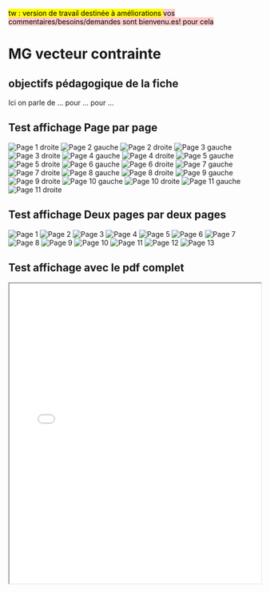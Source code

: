 <mark> tw : version de travail destinée à améliorations </mark> 
<mark style="background-color: #ffcccc;"> vos commentaires/besoins/demandes sont bienvenu.es! pour cela <mark> 

# MG vecteur contrainte

## objectifs pédagogique de la fiche
Ici on parle de ...
pour ...
pour ...


## Test affichage Page par page

![Page 1 droite](../ressources/img/vecteur_contrainte/page_1_droite.png)
![Page 2 gauche](../ressources/img/vecteur_contrainte/page_2_gauche.png)
![Page 2 droite](../ressources/img/vecteur_contrainte/page_2_droite.png)
![Page 3 gauche](../ressources/img/vecteur_contrainte/page_3_gauche.png)
![Page 3 droite](../ressources/img/vecteur_contrainte/page_3_droite.png)
![Page 4 gauche](../ressources/img/vecteur_contrainte/page_4_gauche.png)
![Page 4 droite](../ressources/img/vecteur_contrainte/page_4_droite.png)
![Page 5 gauche](../ressources/img/vecteur_contrainte/page_5_gauche.png)
![Page 5 droite](../ressources/img/vecteur_contrainte/page_5_droite.png)
![Page 6 gauche](../ressources/img/vecteur_contrainte/page_6_gauche.png)
![Page 6 droite](../ressources/img/vecteur_contrainte/page_6_droite.png)
![Page 7 gauche](../ressources/img/vecteur_contrainte/page_7_gauche.png)
![Page 7 droite](../ressources/img/vecteur_contrainte/page_7_droite.png)
![Page 8 gauche](../ressources/img/vecteur_contrainte/page_8_gauche.png)
![Page 8 droite](../ressources/img/vecteur_contrainte/page_8_droite.png)
![Page 9 gauche](../ressources/img/vecteur_contrainte/page_9_gauche.png)
![Page 9 droite](../ressources/img/vecteur_contrainte/page_9_droite.png)
![Page 10 gauche](../ressources/img/vecteur_contrainte/page_10_gauche.png)
![Page 10 droite](../ressources/img/vecteur_contrainte/page_10_droite.png)
![Page 11 gauche](../ressources/img/vecteur_contrainte/page_11_gauche.png)
![Page 11 droite](../ressources/img/vecteur_contrainte/page_11_droite.png)


## Test affichage Deux pages par deux pages

![Page 1](../ressources/img/vecteur_contrainte/0_page_1.png)
![Page 2](../ressources/img/vecteur_contrainte/0_page_2.png)
![Page 3](../ressources/img/vecteur_contrainte/0_page_3.png)
![Page 4](../ressources/img/vecteur_contrainte/0_page_4.png)
![Page 5](../ressources/img/vecteur_contrainte/0_page_5.png)
![Page 6](../ressources/img/vecteur_contrainte/0_page_6.png)
![Page 7](../ressources/img/vecteur_contrainte/0_page_7.png)
![Page 8](../ressources/img/vecteur_contrainte/0_page_8.png)
![Page 9](../ressources/img/vecteur_contrainte/0_page_9.png)
![Page 10](../ressources/img/vecteur_contrainte/0_page_10.png)
![Page 11](../ressources/img/vecteur_contrainte/0_page_11.png)
![Page 12](../ressources/img/vecteur_contrainte/0_page_12.png)
![Page 13](../ressources/img/vecteur_contrainte/0_page_13.png)


## Test affichage avec le pdf complet

<!--```{raw} html -->

<iframe src="../_static/pdfs/vecteur_contrainte_A4_2ppf.pdf" width="100%" height="600px"></iframe>